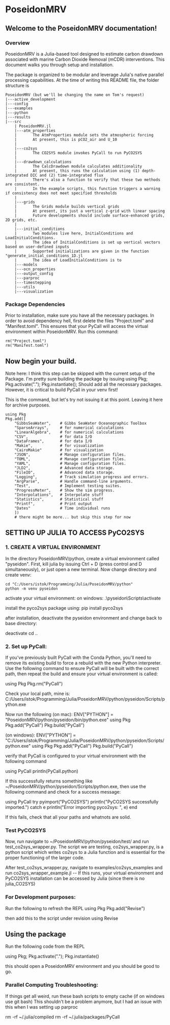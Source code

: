 # PoseidonMRV
## Welcome to the PoseidonMRV documentation!

### Overview
PoseidonMRV is a Julia-based tool designed to estimate carbon drawdown associated with marine Carbon Dioxide Removal (mCDR) interventions. This document walks you through setup and installation.

The package is organized to be modular and leverage Julia's native parallel processing capabilities.
At the time of writing this README file, the folder structure is

    PoseidonMRV (but we'll be changing the name on Tom's request)
    |---active_development
    |---config
    |---examples
    |---python
    |---results
    |---src
        | PoseidonMRV.jl
        |---atm_properties
        |       The AtmProperties module sets the atmospheric forcing 
        |       At present, this is pCO2_air and U_10
        |
        |---co2sys
        |       The CO2SYS module invokes PyCall to run PyCO2SYS
        |
        |---drawdown_calculations
        |       The CalcDrawdown module calculates additionality
        |       At present, this runs the calculation using (1) depth-integrated DIC and (2) time-integrated flux
        |       There's also a function to verify that these two methods are consistent.
        |       In the example scripts, this function triggers a warning if consistency does not meet specified thresholds
        |
        |---grids
        |       The Grids module builds vertical grids
        |       At present, its just a vertical z-grid with linear spacing
        |       Future developments should include surface-enhanced grids, 2D grids, etc.
        |
        |---initial_conditions
        |       Two modules live here, InitialConditions and LoadInitialConditions.
        |       The idea of InitialConditions is set up vertical vectors based on user-defined inputs
        |       Supported initializations are given in the function "generate_initial_conditions_1D.jl
        |       The idea of LoadInitialConditions is to 
        |---models
        |---ocn_properties
        |---output_config
        |---parproc
        |---timestepping
        |---utils
        |---visualization
        
### Package Dependencies
Prior to installation, make sure you have all the necessary packages. In order to avoid dependency hell, first delete the files "Project.toml" and "Manifest.toml". This ensures that your PyCall will access the virtual environment within PoseidonMRV. Run this command:

    rm("Project.toml")
    rm("Manifest.toml")

## Now begin your build.
Note here: I think this step can be skipped with the current setup of the Package.
I'm pretty sure building the package by issuing 
using Pkg; Pkg.activate("."); Pkg.instantiate();
Should add all the necessary packages.
However, it is critical to build PyCall in your venv first!

This is the command, but let's try not issuing it at this point.
Leaving it here for archive purposes.

    using Pkg
    Pkg.add([
        "GibbsSeaWater",    # Gibbs SeaWater Oceanographic Toolbox
        "SparseArrays",     # for numerical calculations
        "LinearAlgebra",    # for numerical calculations
        "CSV",              # for data I/O
        "DataFrames",       # for data I/O
        "Makie",            # for visualization
        "CairoMakie"        # for visualization
        "JSON",             # Manage configuration files.
        "TOML",             # Manage configuration files.
        "YAML",             # Manage configuration files.
        "JLD2",             # Advanced data storage.
        "FileIO",           # Advanced data storage.
        "Logging",          # Track simulation progress and errors.
        "ArgParse",         # Handle command-line arguments.
        "Test",             # Implement testing suites.
        "ProgressMeter",    # Show the sim progress.
        "Interpolations",   # Interpolate stuff
        "Statistics",       # Statistical stuff
        "Printf",           # Print output
        "Dates"             # Time individual runs
        ])
        # there might be more... but skip this step for now

## SETTING UP JULIA TO ACCESS PyCO2SYS

### 1. CREATE A VIRTUAL ENVIRONMENT
In the directory PoseidonMRV/python, create a virtual environment called "pyseidon". First, kill julia by issuing Ctrl + D (press control and D simultaneously), or just open a new terminal. Now change directory and create venv:

    cd "C:/Users/istok/Programming/Julia/PoseidonMRV/python" 
    python -m venv pyseidon

activate your virtual environment:
on windows: 
    .\pyseidon\Scripts\activate 

install the pyco2sys package using:
    pip install pyco2sys

after installation, deactivate the pyseidon environment and change back to base directory: 

deactivate
cd .. 

### 2. Set up PyCall:
If you've previously built PyCall with the Conda Python, you'll need to remove its existing build to force a rebuild with the new Python interpreter. Use the following command to ensure PyCall will be built with the correct path, then repeat the build and ensure your virtual environment is called:

using Pkg
Pkg.rm("PyCall")

Check your local path, mine is:
C:/Users/istok/Programming/Julia/PoseidonMRV/python/pyseidon/Scripts/python.exe

Now run the following
(on mac): 
ENV["PYTHON"] = "PoseidonMRV/python/pyseidon/bin/python.exe" 
using Pkg
Pkg.add("PyCall")
Pkg.build("PyCall") 

(on windows): 
ENV["PYTHON"] = "C:/Users/istok/Programming/Julia/PoseidonMRV/python/pyseidon/Scripts/python.exe"
using Pkg
Pkg.add("PyCall")
Pkg.build("PyCall")

verify that PyCall is configured to your virtual environment with the following command

using PyCall
println(PyCall.python)

If this successfully returns something like ~/PoseidonMRV/python/pyseidon/Scripts/python.exe, then use the following command and check for a success message:

using PyCall
try
    pyimport("PyCO2SYS")
    println("PyCO2SYS successfully imported.")
catch e
    println("Error importing pyco2sys: ", e)
end

If this fails, check that all your paths and whatnots are solid. 

### Test PyCO2SYS
Now, run navigate to ~/PoseidonMRV/python/pyseidon/test/ and run test_co2sys_wrapper.py. The script we are testing, co2sys_wrapper.py, is a python script which writes co2sys to a Julia function and is essential for the proper functioning of the larger code. 

After test_co2sys_wrapper.py, navigate to examples/co2sys_examples and run co2sys_wrapper_example.jl -- If this runs, your virtual environment and PyCO2SYS installation can be accessed by Julia (since there is no julia_CO2SYS)



### For Development purposes:
Run the following to refresh the REPL
using Pkg
Pkg.add("Revise")

then add this to the script under revision
using Revise



## Using the package
Run the following code from the REPL 

using Pkg; Pkg.activate("."); Pkg.instantiate()

this should open a PoseidonMRV environment and you should be good to go.


### Parallel Computing Troubleshooting:
If things get all weird, run these bash scripts to empty cache (if on windows use git bash)
This shouldn't be a problem anymore, but I had an issue with this when I was setting up parproc

rm -rf ~/.julia/compiled
rm -rf ~/.julia/packages/PyCall




